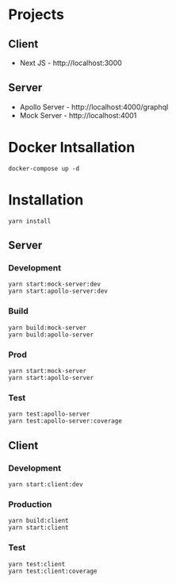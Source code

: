 # Projects

## Client

- Next JS - http://localhost:3000

## Server

- Apollo Server - http://localhost:4000/graphql
- Mock Server - http://localhost:4001

# Docker Intsallation

```
docker-compose up -d
```

# Installation

```
yarn install
```

## Server

### Development

```
yarn start:mock-server:dev
yarn start:apollo-server:dev
```

### Build

```
yarn build:mock-server
yarn build:apollo-server
```

### Prod

```
yarn start:mock-server
yarn start:apollo-server
```

### Test

```
yarn test:apollo-server
yarn test:apollo-server:coverage
```

## Client

### Development

```
yarn start:client:dev
```

### Production

```
yarn build:client
yarn start:client
```

### Test

```
yarn test:client
yarn test:client:coverage
```
